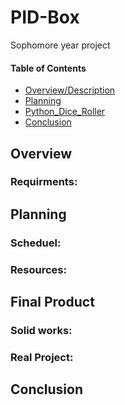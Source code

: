 # PID-Box
Sophomore year project

#### Table of Contents


* [Overview/Description](#Overview)
* [Planning](#Planning)
* [Python_Dice_Roller](#Final_Product)
* [Conclusion](#Conclusion)


## Overview

### Requirments:



## Planning

### Scheduel:

### Resources:

## Final Product

### Solid works:

### Real Project:

## Conclusion

